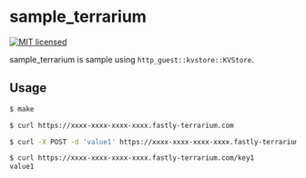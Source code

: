 # sample_terrarium

[![MIT licensed](https://img.shields.io/badge/license-MIT-brightgreen.svg)](https://raw.githubusercontent.com/thekuwayama/sample_terrarium/master/LICENSE.txt)

sample_terrarium is sample using `http_guest::kvstore::KVStore`.


## Usage

```bash
$ make
```

```bash
$ curl https://xxxx-xxxx-xxxx-xxxx.fastly-terrarium.com

$ curl -X POST -d 'value1' https://xxxx-xxxx-xxxx-xxxx.fastly-terrarium.com/key1

$ curl https://xxxx-xxxx-xxxx-xxxx.fastly-terrarium.com/key1
value1
```
